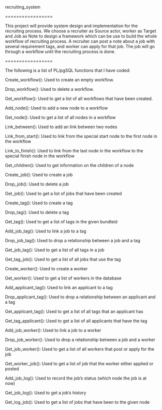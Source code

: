 recruiting_system

=================

This project will provide system design and implementation for the recruiting process. We choose a recruiter as Source actor, worker as Target and Job as Note to design a framework which can be use to build the whole workflow of recruiting process. A recruiter can post a note about a job with several requirement tags, and worker can apply for that job. The job will go through a workflow until the recruiting process is done.

=================

The following is a list of PL/pgSQL functions that I have coded:

Create_workflow(): Used to create an empty workflow.

Drop_workflow(): Used to delete a workflow.

Get_workflow(): Used to get a list of all workflows that have been created.

Add_node(): Used to add a new node to a workflow

Get_node(): Used to get a list of all nodes in a workflow

Link_between(): Used to add an link between two nodes

Link_from_start(): Used to link from the special start node to the first node in the workflow

Link_to_finish(): Used to link from the last node in the workflow to the special finish node in the workflow

Get_children(): Used to get information on the children of a node

Create_job(): Used to create a job

Drop_job(): Used to delete a job

Get_job(): Used to get a list of jobs that have been created

Create_tag(): Used to create a tag

Drop_tag(): Used to delete a tag

Get_tag(): Used to get a list of tags in the given bundleid

Add_job_tag(): Used to link a job to a tag

Drop_job_tag(): Used to drop a relationship between a job and a tag

Get_job_tag(): Used to get a list of all tags in a job

Get_tag_job(): Used to get a list of all jobs that use the tag

Create_worker(): Used to create a worker

Get_worker(): Used to get a list of workers in the database

Add_applicant_tag(): Used to link an applicant to a tag

Drop_applicant_tag(): Used to drop a relationship between an applicant and a tag

Get_applicant_tag(): Used to get a list of all tags that an applicant has

Get_tag_applicant(): Used to get a list of all applicants that have the tag

Add_job_worker(): Used to link a job to a worker

Drop_job_worker(): Used to drop a relationship between a job and a worker

Get_job_worker(): Used to get a list of all workers that post or apply for the job

Get_worker_job(): Used to get a list of job that the worker either applied or posted

Add_job_log(): Used to record the job’s status (which node the job is at now)

Get_job_log(): Used to get a job’s history

Get_log_job(): Used to get a list of jobs that have been to the given node
